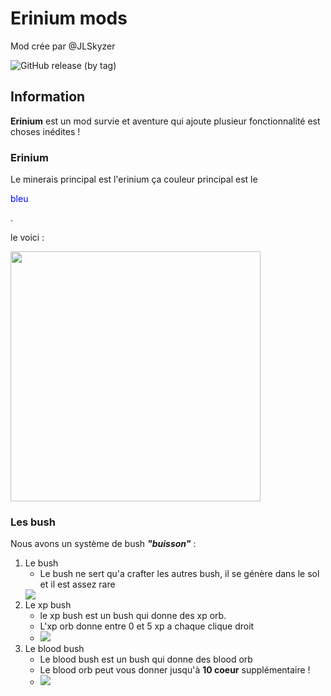 # Erinium mods

Mod crée par @JLSkyzer

<img alt="GitHub release (by tag)" src="https://img.shields.io/github/downloads/jlskyzer/erinium/1.16.5/total?color=gren&label=Last%20for%201.16.5&logo=latest%20version%20for%201.16.5&logoColor=red&style=flat-square"> <img alt="" src="https://img.shields.io/github/v/release/JLSkyzer/erinium?include_prereleases&label=Latest%20version&style=for-the-badge">

## Information
**Erinium** est un mod survie et aventure qui ajoute plusieur fonctionnalité est choses inédites !

### Erinium
Le minerais principal est l'erinium ça couleur principal est le <p style="color: blue;">bleu </p>.

le voici :

<img style="height: 400px;" src="https://i.imgur.com/VhXylti.png">

### Les bush

Nous avons un système de bush *__"buisson"__* : 
1. Le bush
    - Le bush ne sert qu'a crafter les autres bush, il se génère dans le sol et il est assez rare
    <img src="https://i.imgur.com/nx5Pc55.png">
2. Le xp bush
    - le xp bush est un bush qui donne des xp orb.
    - L'xp orb donne entre 0 et 5 xp a chaque clique droit
    - <img src="https://i.imgur.com/EaGTTCi.png">
3. Le blood bush
    - Le blood bush est un bush qui donne des blood orb
    - Le blood orb peut vous donner jusqu'à **10 __coeur__** supplémentaire !
    - <img src="https://i.imgur.com/w8bs8j6.png">
